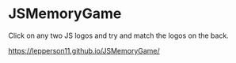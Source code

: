 # JSMemoryGame

Click on any two JS logos and try and match the logos on the back.

https://lepperson11.github.io/JSMemoryGame/
